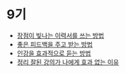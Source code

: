 # 9기

- [장점이 빛나는 이력서를 쓰는 방법](https://blog.makerjun.com/career/resume)
- [좋은 피드백을 주고 받는 방법](https://blog.makerjun.com/improvement/good-feedback)
- [인강을 효과적으로 듣는 방법](https://blog.makerjun.com/learning/how-to-effectively-listen-online-lectures)
- [정리 잘된 강의가 나에게 효과 없는 이유](https://blog.makerjun.com/learning/effective-lecture)
